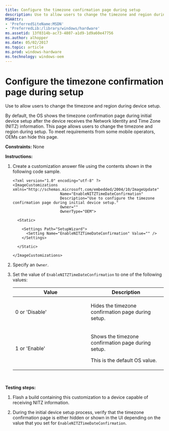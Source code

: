 ```yaml
---
title: Configure the timezone confirmation page during setup
description: Use to allow users to change the timezone and region during device setup.
MSHAttr:
- 'PreferredSiteName:MSDN'
- 'PreferredLib:/library/windows/hardware'
ms.assetid: 13f0314b-ac73-4807-a1d9-1d9a60e47756
ms.author: alhopper
ms.date: 05/02/2017
ms.topic: article
ms.prod: windows-hardware
ms.technology: windows-oem
---
```


# Configure the timezone confirmation page during setup


Use to allow users to change the timezone and region during device setup.

By default, the OS shows the timezone confirmation page during initial device setup after the device receives the Network Identity and Time Zone (NITZ) information. This page allows users to change the timezone and region during setup. To meet requirements from some mobile operators, OEMs can hide this page.

<a href="" id="constraints---none"></a>**Constraints:** None  

<a href="" id="instructions-"></a>**Instructions:**  
1.  Create a customization answer file using the contents shown in the following code sample.

    ```
    <?xml version="1.0" encoding="utf-8" ?>  
    <ImageCustomizations xmlns="http://schemas.microsoft.com/embedded/2004/10/ImageUpdate"  
                         Name="EnableNITZTimeDateConfirmation"  
                         Description="Use to configure the timezone confirmation page during initial device setup."  
                         Owner=""  
                         OwnerType="OEM"> 
      
      <Static>  

        <Settings Path="SetupWizard">  
          <Setting Name="EnableNITZTimeDateConfirmation" Value="" />  
        </Settings>  

      </Static>

    </ImageCustomizations>
    ```

2.  Specify an `Owner`.

3.  Set the value of `EnableNITZTimeDateConfirmation` to one of the following values:

    <table>
    <colgroup>
    <col width="50%" />
    <col width="50%" />
    </colgroup>
    <thead>
    <tr class="header">
    <th>Value</th>
    <th>Description</th>
    </tr>
    </thead>
    <tbody>
    <tr class="odd">
    <td><p>0 or 'Disable'</p></td>
    <td><p>Hides the timezone confirmation page during setup.</p></td>
    </tr>
    <tr class="even">
    <td><p>1 or 'Enable'</p></td>
    <td><p>Shows the timezone confirmation page during setup.</p>
    <p>This is the default OS value.</p></td>
    </tr>
    </tbody>
    </table>

     

<a href="" id="testing-steps-"></a>**Testing steps:**  
1.  Flash a build containing this customization to a device capable of receiving NITZ information.

2.  During the initial device setup process, verify that the timezone confirmation page is either hidden or shown in the UI depending on the value that you set for `EnableNITZTimeDateConfirmation`.

 

 






